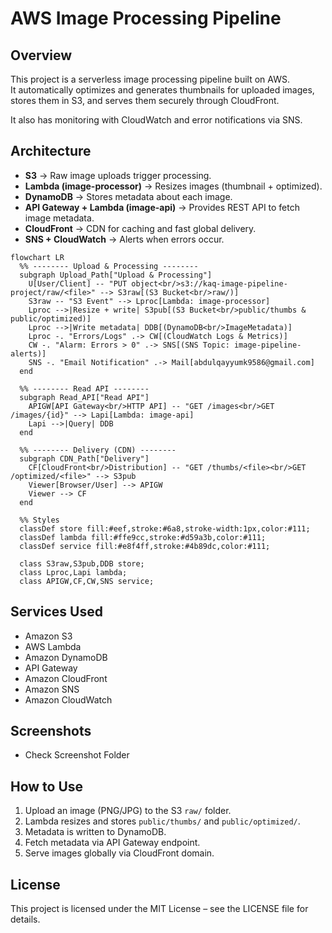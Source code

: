 # AWS Image Processing Pipeline

## Overview
This project is a serverless image processing pipeline built on AWS.  
It automatically optimizes and generates thumbnails for uploaded images, stores them in S3, and serves them securely through CloudFront.  

It also has monitoring with CloudWatch and error notifications via SNS.

## Architecture
- **S3** → Raw image uploads trigger processing.  
- **Lambda (image-processor)** → Resizes images (thumbnail + optimized).  
- **DynamoDB** → Stores metadata about each image.  
- **API Gateway + Lambda (image-api)** → Provides REST API to fetch image metadata.  
- **CloudFront** → CDN for caching and fast global delivery.  
- **SNS + CloudWatch** → Alerts when errors occur.  

```mermaid
flowchart LR
  %% -------- Upload & Processing --------
  subgraph Upload_Path["Upload & Processing"]
    U[User/Client] -- "PUT object<br/>s3://kaq-image-pipeline-project/raw/<file>" --> S3raw[(S3 Bucket<br/>raw/)]
    S3raw -- "S3 Event" --> Lproc[Lambda: image-processor]
    Lproc -->|Resize + write| S3pub[(S3 Bucket<br/>public/thumbs & public/optimized)]
    Lproc -->|Write metadata| DDB[(DynamoDB<br/>ImageMetadata)]
    Lproc -. "Errors/Logs" .-> CW[(CloudWatch Logs & Metrics)]
    CW -. "Alarm: Errors > 0" .-> SNS[(SNS Topic: image-pipeline-alerts)]
    SNS -. "Email Notification" .-> Mail[abdulqayyumk9586@gmail.com]
  end

  %% -------- Read API --------
  subgraph Read_API["Read API"]
    APIGW[API Gateway<br/>HTTP API] -- "GET /images<br/>GET /images/{id}" --> Lapi[Lambda: image-api]
    Lapi -->|Query| DDB
  end

  %% -------- Delivery (CDN) --------
  subgraph CDN_Path["Delivery"]
    CF[CloudFront<br/>Distribution] -- "GET /thumbs/<file><br/>GET /optimized/<file>" --> S3pub
    Viewer[Browser/User] --> APIGW
    Viewer --> CF
  end

  %% Styles
  classDef store fill:#eef,stroke:#6a8,stroke-width:1px,color:#111;
  classDef lambda fill:#ffe9cc,stroke:#d59a3b,color:#111;
  classDef service fill:#e8f4ff,stroke:#4b89dc,color:#111;

  class S3raw,S3pub,DDB store;
  class Lproc,Lapi lambda;
  class APIGW,CF,CW,SNS service;

```


## Services Used
- Amazon S3  
- AWS Lambda  
- Amazon DynamoDB  
- API Gateway  
- Amazon CloudFront  
- Amazon SNS  
- Amazon CloudWatch  

## Screenshots
- Check Screenshot Folder

## How to Use
1. Upload an image (PNG/JPG) to the S3 `raw/` folder.  
2. Lambda resizes and stores `public/thumbs/` and `public/optimized/`.  
3. Metadata is written to DynamoDB.  
4. Fetch metadata via API Gateway endpoint.  
5. Serve images globally via CloudFront domain.  

## License
This project is licensed under the MIT License – see the LICENSE file for details.
